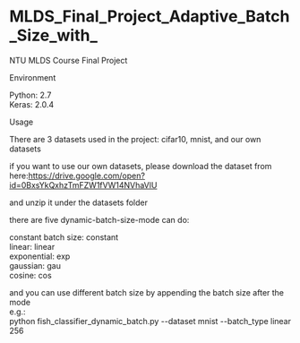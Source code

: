 # MLDS_Final_Project_Adaptive_Batch_Size_with_
NTU MLDS Course Final Project

Environment

Python: 2.7   
Keras: 2.0.4   

Usage

There are 3 datasets used in the project: cifar10, mnist, and our own datasets

if you want to use our own datasets, please download the dataset from here:https://drive.google.com/open?id=0BxsYkQxhzTmFZW1fVW14NVhaVlU

and unzip it under the datasets folder

there are five dynamic-batch-size-mode can do:

constant batch size: constant      
linear: linear   
exponential: exp     
gaussian: gau     
cosine: cos

and you can use different batch size by appending the batch size after the mode   
e.g.:    
python fish_classifier_dynamic_batch.py --dataset mnist --batch_type linear 256

